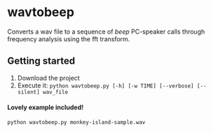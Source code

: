 # wavtobeep
Converts a wav file to a sequence of *beep* PC-speaker calls through frequency analysis using the fft transform.

## Getting started

1. Download the project
2. Execute it:
 `python wavtobeep.py [-h] [-w TIME] [--verbose] [--silent] wav_file`
 
#### Lovely example included!

 `python wavtobeep.py monkey-island-sample.wav`
